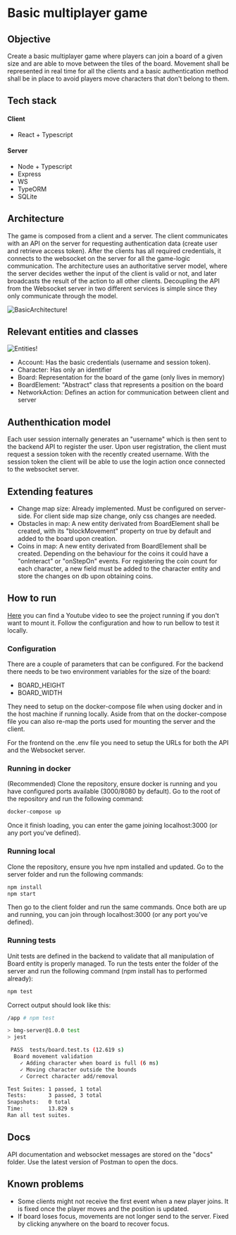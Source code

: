 # Basic multiplayer game

## Objective

Create a basic multiplayer game where players can join a board of a given size and are able to move between the tiles of the board. Movement shall be represented in real time for all the clients and a basic authentication method shall be in place to avoid players move characters that don't belong to them.

## Tech stack
#### Client
- React + Typescript

#### Server
- Node + Typescript
- Express
- WS
- TypeORM
- SQLite

## Architecture

The game is composed from a client and a server. The client communicates with an API on the server for requesting authentication data (create user and retrieve access token). After the clients has all required credentials, it connects to the websocket on the server for all the game-logic communication. The architecture uses an authoritative server model, where the server decides wether the input of the client is valid or not, and later broadcasts the result of the action to all other clients. Decoupling the API from the Websocket server in two different services is simple since they only communicate through the model.

![BasicArchitecture!](https://i.ibb.co/nqXMB4D/Untitled-Diagram-drawio.png)

## Relevant entities and classes

![Entities!](https://i.ibb.co/X2CNV0s/Basic-Multiplayer-Game-drawio.png)

- Account: Has the basic credentials (username and session token).
- Character: Has only an identifier
- Board: Representation for the board of the game (only lives in memory)
- BoardElement: "Abstract" class that represents a position on the board
- NetworkAction: Defines an action for communication between client and server

## Authenthication model

Each user session internally generates an "username" which is then sent to the backend API to register the user. Upon user registration, the client must request a session token with the recently created username. With the session token the client will be able to use the login action once connected to the websocket server.

## Extending features

- Change map size: Already implemented. Must be configured on server-side. For client side map size change, only css changes are needed.
- Obstacles in map: A new entity derivated from BoardElement shall be created, with its "blockMovement" property on true by default and added to the board upon creation.
- Coins in map: A new entity derivated from BoardElement shall be created. Depending on the behaviour for the coins it could have a "onInteract" or "onStepOn" events. For registering the coin count for each character, a new field must be added to the character entity and store the changes on db upon obtaining coins.

#### 

## How to run

[Here](https://youtu.be/XxAe3sdiesU) you can find a Youtube video to see the project running if you don't want to mount it. Follow the configuration and how to run bellow to test it locally.

### Configuration

There are a couple of parameters that can be configured. For the backend there needs to be two environment variables for the size of the board:
- BOARD_HEIGHT
- BOARD_WIDTH

They need to setup on the docker-compose file when using docker and in the host machine if running locally. Aside from that on the docker-compose file you can also re-map the ports used for mounting the server and the client.

For the frontend on the .env file you need to setup the URLs for both the API and the Websocket server.

### Running in docker

(Recommended) Clone the repository, ensure docker is running and you have configured ports available (3000/8080 by default). Go to the root of the repository and run the following command:

```sh
docker-compose up
```

Once it finish loading, you can enter the game joining localhost:3000 (or any port you've defined).

### Running local

Clone the repository, ensure you hve npm installed and updated. Go to the server folder and run the following commands:
```sh
npm install
npm start
```
Then go to the client folder and run the same commands. Once both are up and running, you can join through localhost:3000 (or any port you've defined).

### Running tests

Unit tests are defined in the backend to validate that all manipulation of Board entity is properly managed. To run the tests enter the folder of the server and run the following command (npm install has to performed already):

```sh
npm test
```

Correct output should look like this:

```sh
/app # npm test

> bmg-server@1.0.0 test
> jest

 PASS  tests/board.test.ts (12.619 s)
  Board movement validation
    ✓ Adding character when board is full (6 ms)
    ✓ Moving character outside the bounds
    ✓ Correct character add/removal

Test Suites: 1 passed, 1 total
Tests:       3 passed, 3 total
Snapshots:   0 total
Time:        13.829 s
Ran all test suites.
```

## Docs

API documentation and websocket messages are stored on the "docs" folder. Use the latest version of Postman to open the docs.

## Known problems

- Some clients might not receive the first event when a new player joins. It is fixed once the player moves and the position is updated.
- If board loses focus, movements are not longer send to the server. Fixed by clicking anywhere on the board to recover focus.